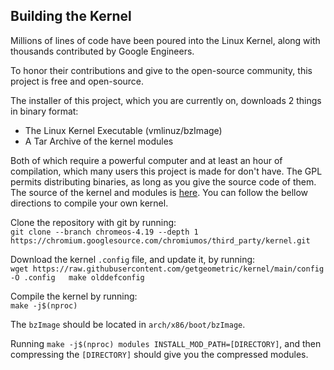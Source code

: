 ## Building the Kernel

Millions of lines of code have been poured into the Linux Kernel, along with thousands contributed by Google Engineers.  

To honor their contributions and give to the open-source community, this project is free and open-source.  

The installer of this project, which you are currently on, downloads 2 things in binary format:

* The Linux Kernel Executable (vmlinuz/bzImage)
* A Tar Archive of the kernel modules

Both of which require a powerful computer and at least an hour of compilation, which many users this project is made for don't have. The GPL permits distributing binaries, as long as you give the source code of them. The source of the kernel and modules is [here](https://chromium.googlesource.com/chromiumos/third_party/kernel). You can follow the bellow directions to compile your own kernel.  

Clone the repository with git by running:  
`git clone --branch chromeos-4.19 --depth 1 https://chromium.googlesource.com/chromiumos/third_party/kernel.git`  

Download the kernel `.config` file, and update it, by running:  
`wget https://raw.githubusercontent.com/getgeometric/kernel/main/config -O .config  
make olddefconfig`  

Compile the kernel by running:  
`make -j$(nproc)`

The `bzImage` should be located in `arch/x86/boot/bzImage`.  

Running `make -j$(nproc) modules INSTALL_MOD_PATH=[DIRECTORY]`, and then compressing the `[DIRECTORY]` should give you the compressed modules.